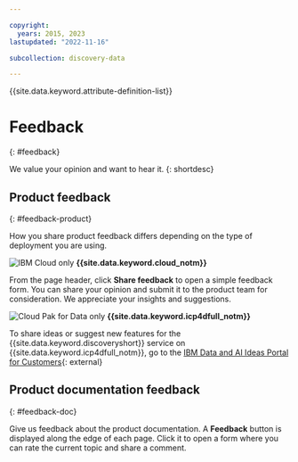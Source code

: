 ```yaml
---

copyright:
  years: 2015, 2023
lastupdated: "2022-11-16"

subcollection: discovery-data

---
```


{{site.data.keyword.attribute-definition-list}}

# Feedback
{: #feedback}

We value your opinion and want to hear it.
{: shortdesc}

## Product feedback
{: #feedback-product}

How you share product feedback differs depending on the type of deployment you are using.

![IBM Cloud only](images/ibm-cloud.png) **{{site.data.keyword.cloud_notm}}**

From the page header, click **Share feedback** to open a simple feedback form. You can share your opinion and submit it to the product team for consideration. We appreciate your insights and suggestions.

![Cloud Pak for Data only](images/desktop.png) **{{site.data.keyword.icp4dfull_notm}}**

To share ideas or suggest new features for the {{site.data.keyword.discoveryshort}} service on {{site.data.keyword.icp4dfull_notm}}, go to the [IBM Data and AI Ideas Portal for Customers](https://ibm-data-and-ai.ideas.ibm.com/){: external}

## Product documentation feedback
{: #feedback-doc}

Give us feedback about the product documentation. A **Feedback** button is displayed along the edge of each page. Click it to open a form where you can rate the current topic and share a comment.
